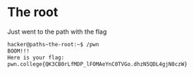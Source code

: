 # The root

Just went to the path with the flag

```bash
hacker@paths~the-root:~$ /pwn
BOOM!!!
Here is your flag:
pwn.college{QK3CB0rLfMDP_lFOMAeYnC0TVGo.dhzN5QDL4gjN0czW}
```
